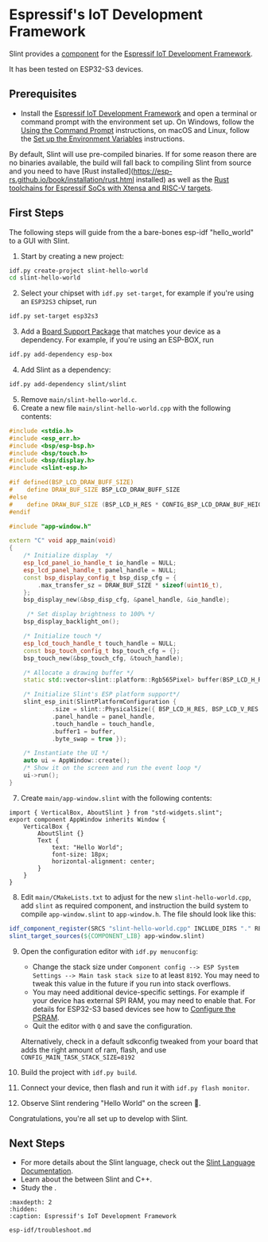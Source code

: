 <!-- Copyright © SixtyFPS GmbH <info@slint.dev> ; SPDX-License-Identifier: MIT -->

# Espressif's IoT Development Framework

Slint provides a [component](https://components.espressif.com/components/slint/slint) for the [Espressif IoT Development Framework](https://docs.espressif.com/projects/esp-idf/en/latest/esp32/index.html).

It has been tested on ESP32-S3 devices.

## Prerequisites

* Install the [Espressif IoT Development Framework](https://docs.espressif.com/projects/esp-idf/en/latest/esp32/index.html) and open a terminal or command prompt with the environment set up.
On Windows, follow the [Using the Command Prompt](https://docs.espressif.com/projects/esp-idf/en/latest/esp32/get-started/windows-setup.html#using-the-command-prompt) instructions, on macOS and Linux, follow the
[Set up the Environment Variables](https://docs.espressif.com/projects/esp-idf/en/latest/esp32/get-started/linux-macos-setup.html#step-4-set-up-the-environment-variables) instructions.

By default, Slint will use pre-compiled binaries. If for some reason there are no binaries available, the build will fall back to compiling Slint from source and you need to have [Rust installed](https://esp-rs.github.io/book/installation/rust.html installed) as well as the [Rust toolchains for Espressif SoCs with Xtensa and RISC-V targets](https://esp-rs.github.io/book/installation/riscv-and-xtensa.html).

## First Steps

The following steps will guide from the a bare-bones esp-idf "hello_world" to a GUI with Slint.

1. Start by creating a new project:
```bash
idf.py create-project slint-hello-world
cd slint-hello-world
```
2. Select your chipset with `idf.py set-target`, for example if you're using an `ESP32S3` chipset, run
```bash
idf.py set-target esp32s3
```
3. Add a [Board Support Package](https://github.com/espressif/esp-bsp#esp-bsp-espressifs-board-support-packages) that matches your device as a dependency. For example, if you're using an ESP-BOX, run
```bash
idf.py add-dependency esp-box
```
4. Add Slint as a dependency:
```bash
idf.py add-dependency slint/slint
```
5. Remove `main/slint-hello-world.c`.
6. Create a new file `main/slint-hello-world.cpp` with the following contents:
```cpp
#include <stdio.h>
#include <esp_err.h>
#include <bsp/esp-bsp.h>
#include <bsp/touch.h>
#include <bsp/display.h>
#include <slint-esp.h>

#if defined(BSP_LCD_DRAW_BUFF_SIZE)
#    define DRAW_BUF_SIZE BSP_LCD_DRAW_BUFF_SIZE
#else
#    define DRAW_BUF_SIZE (BSP_LCD_H_RES * CONFIG_BSP_LCD_DRAW_BUF_HEIGHT)
#endif

#include "app-window.h"

extern "C" void app_main(void)
{
    /* Initialize display  */
    esp_lcd_panel_io_handle_t io_handle = NULL;
    esp_lcd_panel_handle_t panel_handle = NULL;
    const bsp_display_config_t bsp_disp_cfg = {
        .max_transfer_sz = DRAW_BUF_SIZE * sizeof(uint16_t),
    };
    bsp_display_new(&bsp_disp_cfg, &panel_handle, &io_handle);

     /* Set display brightness to 100% */
    bsp_display_backlight_on();

    /* Initialize touch */
    esp_lcd_touch_handle_t touch_handle = NULL;
    const bsp_touch_config_t bsp_touch_cfg = {};
    bsp_touch_new(&bsp_touch_cfg, &touch_handle);

    /* Allocate a drawing buffer */
    static std::vector<slint::platform::Rgb565Pixel> buffer(BSP_LCD_H_RES * BSP_LCD_V_RES);

    /* Initialize Slint's ESP platform support*/
    slint_esp_init(SlintPlatformConfiguration {
            .size = slint::PhysicalSize({ BSP_LCD_H_RES, BSP_LCD_V_RES }),
            .panel_handle = panel_handle,
            .touch_handle = touch_handle,
            .buffer1 = buffer,
            .byte_swap = true });

    /* Instantiate the UI */
    auto ui = AppWindow::create();
    /* Show it on the screen and run the event loop */
    ui->run();
}
```
7. Create `main/app-window.slint` with the following contents:
```
import { VerticalBox, AboutSlint } from "std-widgets.slint";
export component AppWindow inherits Window {
    VerticalBox {
        AboutSlint {}
        Text {
            text: "Hello World";
            font-size: 18px;
            horizontal-alignment: center;
        }
    }
}
```
8. Edit `main/CMakeLists.txt` to adjust for the new `slint-hello-world.cpp`, add `slint` as required component,
   and instruction the build system to compile `app-window.slint` to `app-window.h`. The file should look like this:
```cmake
idf_component_register(SRCS "slint-hello-world.cpp" INCLUDE_DIRS "." REQUIRES slint)
slint_target_sources(${COMPONENT_LIB} app-window.slint)
```
9. Open the configuration editor with `idf.py menuconfig`:
    * Change the stack size under `Component config --> ESP System Settings --> Main task stack size` to at least `8192`. You may need to tweak this value in the future if you run into stack overflows.
    * You may need additional device-specific settings. For example if your device has external SPI RAM,
       you may need to enable that. For details for ESP32-S3 based devices see how to [Configure the PSRAM](https://docs.espressif.com/projects/esp-idf/en/latest/esp32s3/api-guides/flash_psram_config.html#configure-the-psram).
    * Quit the editor with `Q` and save the configuration.

    Alternatively, check in a default sdkconfig tweaked from your board that adds the right amount of ram, flash, and use `CONFIG_MAIN_TASK_STACK_SIZE=8192`

10.  Build the project with `idf.py build`.
11.  Connect your device, then flash and run it with `idf.py flash monitor`.
12.  Observe Slint rendering "Hello World" on the screen 🎉.

Congratulations, you're all set up to develop with Slint.

## Next Steps

 - For more details about the Slint language, check out the [Slint Language Documentation](slint-reference:).
 - Learn about the [](../types.md) between Slint and C++.
 - Study the [](../api/library_root).

```{toctree}
:maxdepth: 2
:hidden:
:caption: Espressif's IoT Development Framework

esp-idf/troubleshoot.md
```

